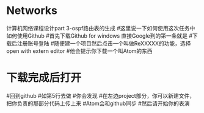 # Networks
计算机网络课程设计part 3-ospf路由表的生成
#这里说一下如何使用这次任务中如何使用Github
#首先下载Github for windows 直接Google到的第一条就是
#下载后注册账号登陆
#随便建一个项目然后点击一个叫做ReXXXXX的功能，选择open with extern editor
#他会提示你下载一个叫Atom的东西
# 下载完成后打开
#回到github
#如第5行去做
#你会发现
#在左边project部分，你可以新建文件，把你负责的那部分代码上传上来
#Atom会和github同步
#然后请开始你的表演
